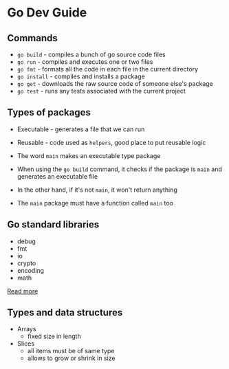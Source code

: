 # Go Dev Guide

## Commands

- `go build` - compiles a bunch of go source code files
- `go run` - compiles and executes one or two files
- `go fmt` - formats all the code in each file in the current directory
- `go install` - compiles and installs a package
- `go get` - downloads the raw source code of someone else's package
- `go test` - runs any tests associated with the current project

## Types of packages

- Executable - generates a file that we can run
- Reusable - code used as `helpers`, good place to put reusable logic

- The word `main` makes an executable type package
- When using the `go build` command, it checks if the package is `main` and generates an executable file

- In the other hand, if it's not `main`, it won't return anything
- The `main` package must have a function called `main` too

## Go standard libraries

- debug
- fmt
- io
- crypto
- encoding
- math

[Read more](https://pkg.go.dev/stdhttps://pkg.go.dev/std)

## Types and data structures

- Arrays
  - fixed size in length
- Slices
  - all items must be of same type
  - allows to grow or shrink in size